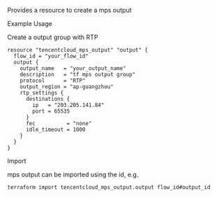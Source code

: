 Provides a resource to create a mps output

Example Usage

Create a output group with RTP

```hcl
resource "tencentcloud_mps_output" "output" {
  flow_id = "your_flow_id"
  output {
    output_name   = "your_output_name"
    description   = "tf mps output group"
    protocol      = "RTP"
    output_region = "ap-guangzhou"
    rtp_settings {
      destinations {
        ip   = "203.205.141.84"
        port = 65535
      }
      fec          = "none"
      idle_timeout = 1000
    }
  }
}
```

Import

mps output can be imported using the id, e.g.

```
terraform import tencentcloud_mps_output.output flow_id#output_id
```